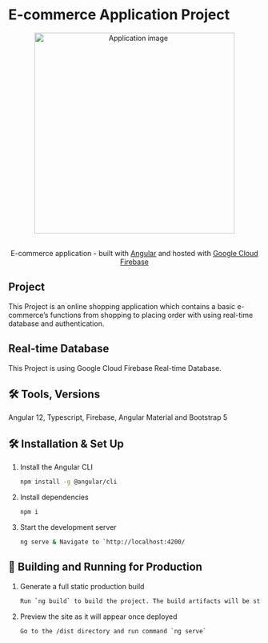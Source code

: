 # E-commerce Application Project

<div align="center">
  <img alt="Application image" src="https://portfolio-andras-varga.web.app/assets/img-projects/ashop1-thumbnail.jpg" width="400" />
</div>
<br>
<p align="center">
 E-commerce application - built with <a href="https://angular.io/" target="_blank">Angular</a> and hosted with <a href="https://firebase.google.com/" target="_blank">Google Cloud Firebase</a>
</p>

## Project

This Project is an online shopping application which contains a basic e-commerce’s functions from shopping to placing order with using real-time database and authentication.

## Real-time Database

This Project is using Google Cloud Firebase Real-time Database.

## 🛠 Tools, Versions
Angular 12, Typescript, Firebase, Angular Material and Bootstrap 5

## 🛠 Installation & Set Up

1. Install the Angular CLI

   ```sh
   npm install -g @angular/cli
   ```

3. Install dependencies

   ```sh
   npm i
   ```

4. Start the development server

   ```sh
   ng serve & Navigate to `http://localhost:4200/
   ```

## 🚀 Building and Running for Production

1. Generate a full static production build

   ```sh
   Run `ng build` to build the project. The build artifacts will be stored in the `dist/` directory. Use the `--prod` flag for a production build.
   ```

1. Preview the site as it will appear once deployed

   ```sh
   Go to the /dist directory and run command `ng serve`
   ```
